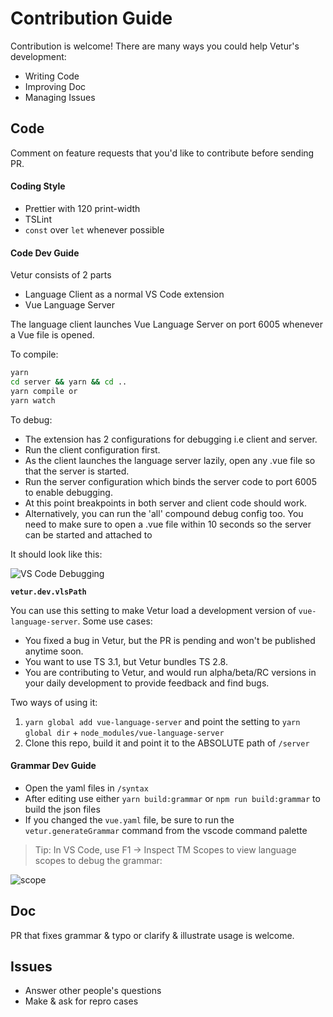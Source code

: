 # Contribution Guide

Contribution is welcome! There are many ways you could help Vetur's development:

- Writing Code
- Improving Doc
- Managing Issues

## Code

Comment on feature requests that you'd like to contribute before sending PR.

#### Coding Style

- Prettier with 120 print-width
- TSLint
- `const` over `let` whenever possible

#### Code Dev Guide

Vetur consists of 2 parts

- Language Client as a normal VS Code extension
- Vue Language Server

The language client launches Vue Language Server on port 6005 whenever a Vue file is opened.

To compile:

```bash
yarn
cd server && yarn && cd ..
yarn compile or
yarn watch
```

To debug:

- The extension has 2 configurations for debugging i.e client and server. 
- Run the client configuration first. 
- As the client launches the language server lazily, open any .vue file so that the server is started. 
- Run the server configuration which binds the server code to port 6005 to enable debugging.
- At this point breakpoints in both server and client code should work. 
- Alternatively, you can run the 'all' compound debug config too. You need to make sure to open a .vue file within 10 seconds so the server can be started and attached to

It should look like this:

![VS Code Debugging](https://raw.githubusercontent.com/vuejs/vetur/master/docs/images/debug.png)

**`vetur.dev.vlsPath`**

You can use this setting to make Vetur load a development version of `vue-language-server`. Some use cases:

- You fixed a bug in Vetur, but the PR is pending and won't be published anytime soon.
- You want to use TS 3.1, but Vetur bundles TS 2.8.
- You are contributing to Vetur, and would run alpha/beta/RC versions in your daily development to provide feedback and find bugs.

Two ways of using it:

1. `yarn global add vue-language-server` and point the setting to `yarn global dir` + `node_modules/vue-language-server`
2. Clone this repo, build it and point it to the ABSOLUTE path of `/server`

#### Grammar Dev Guide

- Open the yaml files in `/syntax`
- After editing use either `yarn build:grammar` or `npm run build:grammar` to build the json files
- If you changed the `vue.yaml` file, be sure to run the `vetur.generateGrammar` command from the vscode command palette

> Tip: In VS Code, use F1 -> Inspect TM Scopes to view language scopes to debug the grammar:

![scope](https://raw.githubusercontent.com/vuejs/vetur/master/docs/images/scope.png)

## Doc

PR that fixes grammar & typo or clarify & illustrate usage is welcome.

## Issues

- Answer other people's questions
- Make & ask for repro cases
